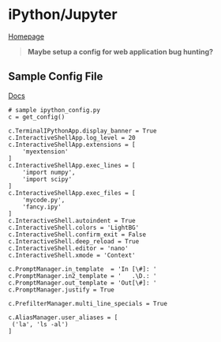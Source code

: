 # iPython/Jupyter

[Homepage](https://ipython.org/)

> **Maybe setup a config for web application bug hunting?**

## Sample Config File
[Docs](https://ipython.org/ipython-doc/stable/config/intro.html)
```
# sample ipython_config.py
c = get_config()

c.TerminalIPythonApp.display_banner = True
c.InteractiveShellApp.log_level = 20
c.InteractiveShellApp.extensions = [
    'myextension'
]
c.InteractiveShellApp.exec_lines = [
    'import numpy',
    'import scipy'
]
c.InteractiveShellApp.exec_files = [
    'mycode.py',
    'fancy.ipy'
]
c.InteractiveShell.autoindent = True
c.InteractiveShell.colors = 'LightBG'
c.InteractiveShell.confirm_exit = False
c.InteractiveShell.deep_reload = True
c.InteractiveShell.editor = 'nano'
c.InteractiveShell.xmode = 'Context'

c.PromptManager.in_template  = 'In [\#]: '
c.PromptManager.in2_template = '   .\D.: '
c.PromptManager.out_template = 'Out[\#]: '
c.PromptManager.justify = True

c.PrefilterManager.multi_line_specials = True

c.AliasManager.user_aliases = [
 ('la', 'ls -al')
]

```
